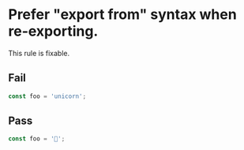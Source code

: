 # Prefer "export from" syntax when re-exporting.

<!-- More detailed description. Remove this comment. -->

This rule is fixable.

## Fail

```js
const foo = 'unicorn';
```

## Pass

```js
const foo = '🦄';
```
